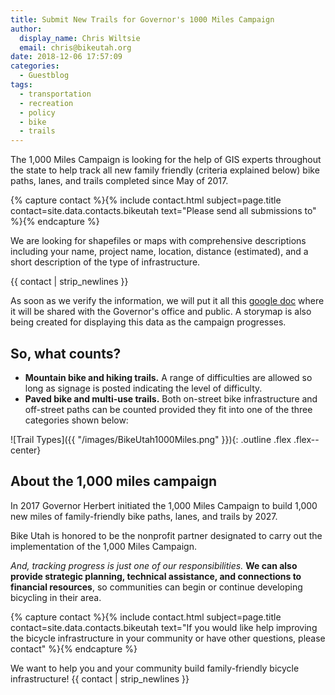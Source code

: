 ```yaml
---
title: Submit New Trails for Governor's 1000 Miles Campaign
author:
  display_name: Chris Wiltsie
  email: chris@bikeutah.org
date: 2018-12-06 17:57:09
categories:
  - Guestblog
tags:
  - transportation
  - recreation
  - policy
  - bike
  - trails
---
```


The 1,000 Miles Campaign is looking for the help of GIS experts throughout the state to
help track all new family friendly (criteria explained below) bike paths, lanes, and trails completed
since May of 2017.

{% capture contact %}{% include contact.html subject=page.title contact=site.data.contacts.bikeutah text="Please send all submissions to" %}{% endcapture %}

We are looking for shapefiles or maps with comprehensive descriptions including your name, project name, location, distance (estimated), and a short description of the type of infrastructure.

{{ contact | strip_newlines }}

As soon as we verify the information, we will put it all this [google doc](https://docs.google.com/spreadsheets/d/1QkSaARZNNcgHQZKaW2sVoCJ4cnSKIk4nVca29y_6l-w/edit#gid=0) where it will be
shared with the Governor's office and public. A storymap is also being created for displaying this data as the campaign progresses.

## So, what counts?

- **Mountain bike and hiking trails.** A range of difficulties are allowed so long as signage is posted indicating the level of difficulty.
- **Paved bike and multi-use trails.** Both on-street bike infrastructure and off-street paths can be counted provided they fit into one of the three categories shown below:

![Trail Types]({{ "/images/BikeUtah1000Miles.png" }}){: .outline .flex .flex--center}

## About the 1,000 miles campaign

In 2017 Governor Herbert initiated the 1,000 Miles Campaign to build 1,000 new miles of family-friendly bike paths, lanes, and trails by 2027.

Bike Utah is honored to be the nonprofit partner designated to carry out the implementation of the 1,000 Miles Campaign. 

_And, tracking progress is just one of our responsibilities._ **We can also provide strategic planning, technical assistance, and connections to financial resources**, so communities can begin or continue developing bicycling in their area.

{% capture contact %}{% include contact.html subject=page.title contact=site.data.contacts.bikeutah text="If you would like help improving the bicycle infrastructure in your community or have other questions, please contact" %}{% endcapture %}

We want to help you and your community build family-friendly bicycle infrastructure! {{ contact | strip_newlines }}
